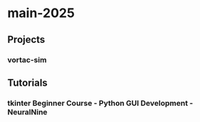# main-2025
## Projects
### vortac-sim
## Tutorials
### tkinter Beginner Course - Python GUI Development - __NeuralNine__